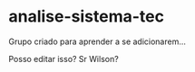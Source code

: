 # analise-sistema-tec
Grupo criado para aprender a se adicionarem...

Posso editar isso? Sr Wilson?
